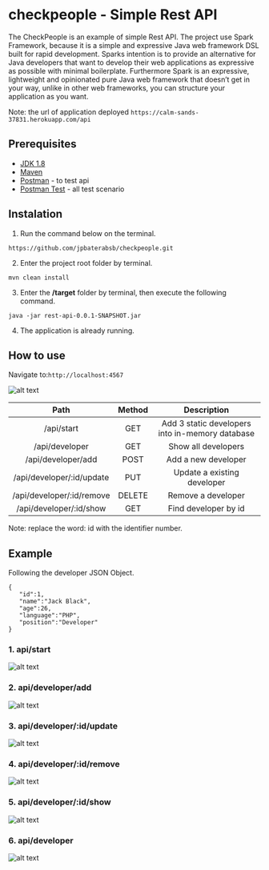 # checkpeople - Simple Rest API

The CheckPeople is an example of simple Rest API. The project use Spark Framework, because it is a simple and expressive Java web framework DSL built for rapid development. Sparks intention is to provide an alternative for Java developers that want to develop their web applications as expressive as possible with minimal boilerplate. Furthermore Spark is an expressive, lightweight and opinionated pure Java web framework that doesn’t get in your way, unlike in other web frameworks, you can structure your application as you want.

Note: the url of application deployed ```https://calm-sands-37831.herokuapp.com/api```

## Prerequisites

* [JDK 1.8](https://www.oracle.com/technetwork/pt/java/javase/downloads/jdk8-downloads-2133151.html) 
* [Maven](https://maven.apache.org/download.cgi) 
* [Postman](https://www.getpostman.com/downloads/) - to test api
* [Postman Test](https://mega.nz/#!o1RWCY7C!pJdSLhFRmlYyAR6hsmS9HjAKkdlLHP_NlQb6V3acTDY) - all test scenario

## Instalation

1. Run the command below on the terminal.

```
https://github.com/jpbaterabsb/checkpeople.git
```

2. Enter the project root folder by terminal.

```
mvn clean install 
```

3. Enter the <b>/target</b> folder by terminal, then execute the following command.

```
java -jar rest-api-0.0.1-SNAPSHOT.jar
```
4. The application is already running.

## How to use

Navigate to:```http://localhost:4567```

![alt text](https://user-images.githubusercontent.com/31267814/51361782-44145a80-1ab8-11e9-94a5-fb6665691563.png)

| Path           | Method    | Description                                               |
| :---:              | :-:       | :-:                                                   |
| /api/start     | GET       | Add 3 static developers into in-memory database           |
| /api/developer     | GET       | Show all developers                                   | 
| /api/developer/add | POST       | Add a new developer                                  | 
| /api/developer/:id/update | PUT       | Update a existing developer                    | 
| /api/developer/:id/remove | DELETE       | Remove a developer                          | 
| /api/developer/:id/show | GET       | Find developer by id                             | 

Note: replace the word: id with the identifier number.

## Example

Following the developer JSON Object.
```
{  
   "id":1,
   "name":"Jack Black",
   "age":26,
   "language":"PHP",
   "position":"Developer"
}
```
### 1. api/start

![alt text](https://user-images.githubusercontent.com/31267814/51363108-b50a4100-1abd-11e9-8319-d3182cfd368c.png)

### 2. api/developer/add

![alt text](https://user-images.githubusercontent.com/31267814/51363040-6d83b500-1abd-11e9-997c-e96b0c0752e8.png)

### 3. api/developer/:id/update

![alt text](https://user-images.githubusercontent.com/31267814/51363067-88eec000-1abd-11e9-8e97-bfb3c66485e6.png)

### 4. api/developer/:id/remove

![alt text](https://user-images.githubusercontent.com/31267814/51363092-a459cb00-1abd-11e9-9cf5-f4331f76bb40.png)

### 5. api/developer/:id/show

![alt text](https://user-images.githubusercontent.com/31267814/51363060-80968500-1abd-11e9-8638-774a0c62e6c2.png)

### 6. api/developer

![alt text](https://user-images.githubusercontent.com/31267814/51363047-78d6e080-1abd-11e9-83dc-f7a4397fbee4.png)
